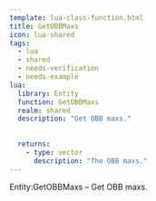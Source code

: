 ```yaml
---
template: lua-class-function.html
title: GetOBBMaxs
icon: lua-shared
tags:
  - lua
  - shared
  - needs-verification
  - needs-example
lua:
  library: Entity
  function: GetOBBMaxs
  realm: shared
  description: "Get OBB maxs."
  
  
  returns:
    - type: vector
      description: "The OBB maxs."
---
```


<div class="lua__search__keywords">
Entity:GetOBBMaxs &#x2013; Get OBB maxs.
</div>
